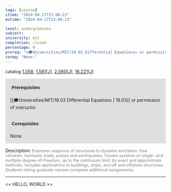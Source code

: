 ```yaml
---
tags: [course]
ctime: "2024-04-17T23:06:23"
mstime: "2024-04-17T23:06:23"

level: undergraduate
subject: 
university: mit
completion: closed
percentage: 0
prereq: "<🎓Universities/MIT/18.03 Differential Equations> or permission of instructor"
coreq: "None."
---
```


catalog [1.058](http://student.mit.edu/catalog/m1a.html#1.058), [1.581[J]](http://student.mit.edu/catalog/m1c.html#1.581), [2.060[J]](http://student.mit.edu/catalog/m2a.html#2.060), [16.221[J]](http://student.mit.edu/catalog/m16a.html#16.221)

<span style="display: block; padding: 15px; background-color: rgb(100, 100, 100, 0.2);"><font id="m_prereq197_0" style="display: block; font-family: Arial, sans-serif; font-weight: bold; padding: 5px">Prerequisites</font><br><span id="prereq197_0">[[🎓Universities/MIT/18.03 Differential Equations | 18.03]] or permission of instructor</span></span>
<span style="display: block; padding: 15px; background-color: rgb(100, 100, 100, 0.2);"><font id="m_coreq197_0" style="display: block; font-family: Arial, sans-serif; font-weight: bold; padding: 5px">Corequisites</font><br><span id="coreq197_0">None.</span></span>

<font style="">Description:</font>
<font style="color: grey; font-size: 0.8rem;">Examines response of structures to dynamic excitation: free vibration, harmonic loads, pulses and earthquakes. Covers systems of single- and multiple-degree-of-freedom, up to the continuum limit, by exact and approximate methods. Includes applications to buildings, ships, aircraft and offshore structures. Students taking graduate version complete additional assignments.</font>



---

<< HELLO, WORLD >>

